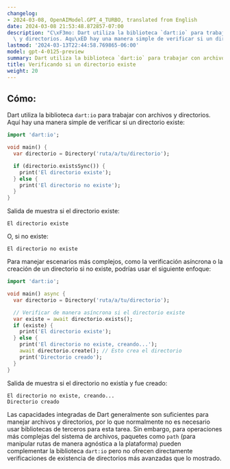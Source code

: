 ```yaml
---
changelog:
- 2024-03-08, OpenAIModel.GPT_4_TURBO, translated from English
date: 2024-03-08 21:53:48.872857-07:00
description: "C\xF3mo: Dart utiliza la biblioteca `dart:io` para trabajar con archivos\
  \ y directorios. Aqu\xED hay una manera simple de verificar si un directorio existe."
lastmod: '2024-03-13T22:44:58.769865-06:00'
model: gpt-4-0125-preview
summary: Dart utiliza la biblioteca `dart:io` para trabajar con archivos y directorios.
title: Verificando si un directorio existe
weight: 20
---
```


## Cómo:
Dart utiliza la biblioteca `dart:io` para trabajar con archivos y directorios. Aquí hay una manera simple de verificar si un directorio existe:

```dart
import 'dart:io';

void main() {
  var directorio = Directory('ruta/a/tu/directorio');

  if (directorio.existsSync()) {
    print('El directorio existe');
  } else {
    print('El directorio no existe');
  }
}
```
Salida de muestra si el directorio existe:
```
El directorio existe
```

O, si no existe:
```
El directorio no existe
```

Para manejar escenarios más complejos, como la verificación asíncrona o la creación de un directorio si no existe, podrías usar el siguiente enfoque:

```dart
import 'dart:io';

void main() async {
  var directorio = Directory('ruta/a/tu/directorio');

  // Verificar de manera asíncrona si el directorio existe
  var existe = await directorio.exists();
  if (existe) {
    print('El directorio existe');
  } else {
    print('El directorio no existe, creando...');
    await directorio.create(); // Esto crea el directorio
    print('Directorio creado');
  }
}
```

Salida de muestra si el directorio no existía y fue creado:
```
El directorio no existe, creando...
Directorio creado
```

Las capacidades integradas de Dart generalmente son suficientes para manejar archivos y directorios, por lo que normalmente no es necesario usar bibliotecas de terceros para esta tarea. Sin embargo, para operaciones más complejas del sistema de archivos, paquetes como `path` (para manipular rutas de manera agnóstica a la plataforma) pueden complementar la biblioteca `dart:io` pero no ofrecen directamente verificaciones de existencia de directorios más avanzadas que lo mostrado.
